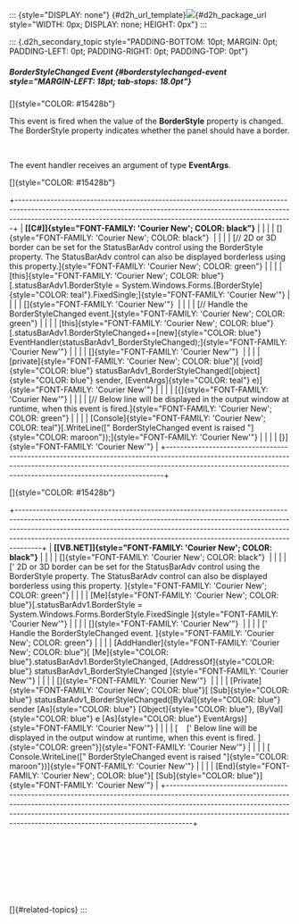 ::: {style="DISPLAY: none"}
[](ms-xhelp:///?Id=d2h_url_template){#d2h_url_template}![](!package_url!){#d2h_package_url style="WIDTH: 0px; DISPLAY: none; HEIGHT: 0px"}
:::

::: {.d2h_secondary_topic style="PADDING-BOTTOM: 10pt; MARGIN: 0pt; PADDING-LEFT: 0pt; PADDING-RIGHT: 0pt; PADDING-TOP: 0pt"}
##### BorderStyleChanged Event {#borderstylechanged-event style="MARGIN-LEFT: 18pt; tab-stops: 18.0pt"}

[]{style="COLOR: #15428b"} 

This event is fired when the value of the **BorderStyle** property is changed. The BorderStyle property indicates whether the panel should have a border.

 

The event handler receives an argument of type **EventArgs**.

[]{style="COLOR: #15428b"} 

+-----------------------------------------------------------------------------------------------------------------------------------------------------------------------------------------------------------------------------------------+
| **[\[C#\]]{style="FONT-FAMILY: 'Courier New'; COLOR: black"}**                                                                                                                                                                          |
|                                                                                                                                                                                                                                         |
| []{style="FONT-FAMILY: 'Courier New'; COLOR: black"}                                                                                                                                                                                    |
|                                                                                                                                                                                                                                         |
| [// 2D or 3D border can be set for the StatusBarAdv control using the BorderStyle property. The StatusBarAdv control can also be displayed borderless using this property.]{style="FONT-FAMILY: 'Courier New'; COLOR: green"}           |
|                                                                                                                                                                                                                                         |
| [this]{style="FONT-FAMILY: 'Courier New'; COLOR: blue"}[.statusBarAdv1.BorderStyle = System.Windows.Forms.[BorderStyle]{style="COLOR: teal"}.FixedSingle;]{style="FONT-FAMILY: 'Courier New'"}                                          |
|                                                                                                                                                                                                                                         |
| []{style="FONT-FAMILY: 'Courier New'"}                                                                                                                                                                                                  |
|                                                                                                                                                                                                                                         |
| [// Handle the BorderStyleChanged event.]{style="FONT-FAMILY: 'Courier New'; COLOR: green"}                                                                                                                                             |
|                                                                                                                                                                                                                                         |
| [this]{style="FONT-FAMILY: 'Courier New'; COLOR: blue"}[.statusBarAdv1.BorderStyleChanged+=[new]{style="COLOR: blue"} EventHandler(statusBarAdv1_BorderStyleChanged);]{style="FONT-FAMILY: 'Courier New'"}                              |
|                                                                                                                                                                                                                                         |
| []{style="FONT-FAMILY: 'Courier New'"}                                                                                                                                                                                                  |
|                                                                                                                                                                                                                                         |
| [private]{style="FONT-FAMILY: 'Courier New'; COLOR: blue"}[ [void]{style="COLOR: blue"} statusBarAdv1_BorderStyleChanged([object]{style="COLOR: blue"} sender, [EventArgs]{style="COLOR: teal"} e)]{style="FONT-FAMILY: 'Courier New'"} |
|                                                                                                                                                                                                                                         |
| [{]{style="FONT-FAMILY: 'Courier New'"}                                                                                                                                                                                                 |
|                                                                                                                                                                                                                                         |
| [// Below line will be displayed in the output window at runtime, when this event is fired.]{style="FONT-FAMILY: 'Courier New'; COLOR: green"}                                                                                          |
|                                                                                                                                                                                                                                         |
| [Console]{style="FONT-FAMILY: 'Courier New'; COLOR: teal"}[.WriteLine([\" BorderStyleChanged event is raised \"]{style="COLOR: maroon"});]{style="FONT-FAMILY: 'Courier New'"}                                                          |
|                                                                                                                                                                                                                                         |
| [}]{style="FONT-FAMILY: 'Courier New'"}                                                                                                                                                                                                 |
+-----------------------------------------------------------------------------------------------------------------------------------------------------------------------------------------------------------------------------------------+

[]{style="COLOR: #15428b"} 

+-------------------------------------------------------------------------------------------------------------------------------------------------------------------------------------------------------------------------------------------------------------------------------------------------------------------------------+
| **[\[VB.NET\]]{style="FONT-FAMILY: 'Courier New'; COLOR: black"}**                                                                                                                                                                                                                                                            |
|                                                                                                                                                                                                                                                                                                                               |
| []{style="FONT-FAMILY: 'Courier New'; COLOR: black"}                                                                                                                                                                                                                                                                          |
|                                                                                                                                                                                                                                                                                                                               |
| [\' 2D or 3D border can be set for the StatusBarAdv control using the BorderStyle property. The StatusBarAdv control can also be displayed borderless using this property. ]{style="FONT-FAMILY: 'Courier New'; COLOR: green"}                                                                                                |
|                                                                                                                                                                                                                                                                                                                               |
| [Me]{style="FONT-FAMILY: 'Courier New'; COLOR: blue"}[.statusBarAdv1.BorderStyle = System.Windows.Forms.BorderStyle.FixedSingle ]{style="FONT-FAMILY: 'Courier New'"}                                                                                                                                                         |
|                                                                                                                                                                                                                                                                                                                               |
| []{style="FONT-FAMILY: 'Courier New'"}                                                                                                                                                                                                                                                                                        |
|                                                                                                                                                                                                                                                                                                                               |
| [\' Handle the BorderStyleChanged event. ]{style="FONT-FAMILY: 'Courier New'; COLOR: green"}                                                                                                                                                                                                                                  |
|                                                                                                                                                                                                                                                                                                                               |
| [AddHandler]{style="FONT-FAMILY: 'Courier New'; COLOR: blue"}[ [Me]{style="COLOR: blue"}.statusBarAdv1.BorderStyleChanged, [AddressOf]{style="COLOR: blue"} statusBarAdv1_BorderStyleChanged ]{style="FONT-FAMILY: 'Courier New'"}                                                                                            |
|                                                                                                                                                                                                                                                                                                                               |
| []{style="FONT-FAMILY: 'Courier New'"}                                                                                                                                                                                                                                                                                        |
|                                                                                                                                                                                                                                                                                                                               |
| [Private]{style="FONT-FAMILY: 'Courier New'; COLOR: blue"}[ [Sub]{style="COLOR: blue"} statusBarAdv1_BorderStyleChanged([ByVal]{style="COLOR: blue"} sender [As]{style="COLOR: blue"} [Object]{style="COLOR: blue"}, [ByVal]{style="COLOR: blue"} e [As]{style="COLOR: blue"} EventArgs)]{style="FONT-FAMILY: 'Courier New'"} |
|                                                                                                                                                                                                                                                                                                                               |
| [    [\' Below line will be displayed in the output window at runtime, when this event is fired. ]{style="COLOR: green"}]{style="FONT-FAMILY: 'Courier New'"}                                                                                                                                                                 |
|                                                                                                                                                                                                                                                                                                                               |
| [    Console.WriteLine([\" BorderStyleChanged event is raised \"]{style="COLOR: maroon"})]{style="FONT-FAMILY: 'Courier New'"}                                                                                                                                                                                                |
|                                                                                                                                                                                                                                                                                                                               |
| [End]{style="FONT-FAMILY: 'Courier New'; COLOR: blue"}[ [Sub]{style="COLOR: blue"}]{style="FONT-FAMILY: 'Courier New'"}                                                                                                                                                                                                       |
+-------------------------------------------------------------------------------------------------------------------------------------------------------------------------------------------------------------------------------------------------------------------------------------------------------------------------------+

 

 

 

 

[]{#related-topics}
:::
